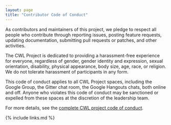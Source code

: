 ```yaml
---
layout: page
title: "Contributor Code of Conduct"
---
```

As contributors and maintainers of this project,
we pledge to respect all people who contribute through reporting issues,
posting feature requests,
updating documentation,
submitting pull requests or patches,
and other activities.

The CWL Project is dedicated to providing a harassment-free experience for
everyone, regardless of gender, gender identity and expression, sexual
orientation, disability, physical appearance, body size, age, race, or religion.
We do not tolerate harassment of participants in any form.

This code of conduct applies to all CWL Project spaces, including the Google
Group, the Gitter chat room, the Google Hangouts chats, both online and off.
Anyone who violates this code of conduct may be sanctioned or expelled from
these spaces at the discretion of the leadership team.

For more details, see the [complete CWL project code of conduct](https://github.com/common-workflow-language/common-workflow-language/blob/master/CODE_OF_CONDUCT.md).

{% include links.md %}
